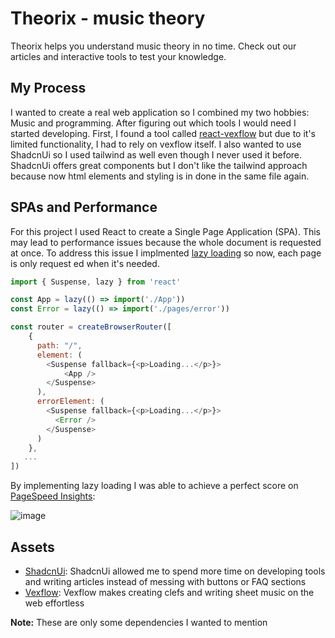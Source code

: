 # Theorix - music theory
Theorix helps you understand music theory in no time. Check out our articles and interactive tools to test your knowledge.

## My Process
I wanted to create a real web application so I combined my two hobbies: Music and programming. After figuring out which tools I would need I started developing. First, I found a tool called [react-vexflow](https://github.com/markacola/react-vexflow) but due to it's limited functionality, I had to rely on vexflow itself. I also wanted to use ShadcnUi so I used tailwind as well even though I never used it before. ShadcnUi offers great components but I don't like the tailwind approach because now html elements and styling is in done in the same file again.

## SPAs and Performance
For this project I used React to create a Single Page Application (SPA). This may lead to performance issues because the whole document is requested at once. To address this issue I implmented [lazy loading](https://react.dev/reference/react/lazy) so now, each page is only request ed when it's needed.

```js
import { Suspense, lazy } from 'react'

const App = lazy(() => import('./App'))
const Error = lazy(() => import('./pages/error'))

const router = createBrowserRouter([
    {
      path: "/",
      element: (
        <Suspense fallback={<p>Loading...</p>}>
            <App />
        </Suspense>
      ),
      errorElement: (
        <Suspense fallback={<p>Loading...</p>}>
          <Error />
        </Suspense>
      )
    },
   ...
])
```

By implementing lazy loading I was able to achieve a perfect score on [PageSpeed Insights](https://pagespeed.web.dev/):

![image](https://github.com/user-attachments/assets/a4185b77-7369-44e8-adab-17314f5e53da)


## Assets
- [ShadcnUi](https://ui.shadcn.com/): ShadcnUi allowed me to spend more time on developing tools and writing articles instead of messing with buttons or FAQ sections
- [Vexflow](https://www.vexflow.com/): Vexflow makes creating clefs and writing sheet music on the web
effortless

**Note:** These are only some dependencies I wanted to mention
